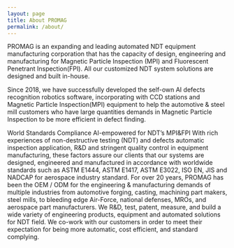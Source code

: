 ```yaml
---
layout: page
title: About PROMAG
permalink: /about/
---
```


PROMAG is an expanding and leading automated NDT equipment manufacturing corporation that has the capacity of design, engineering and manufacturing for Magnetic Particle Inspection (MPI) and Fluorescent Penetrant Inspection(FPI). All our customized NDT system solutions are designed and built in-house.

Since 2018, we have successfully developed the self-own AI defects recognition robotics software, incorporating with CCD stations and Magnetic Particle Inspection(MPI) equipment to help the automotive & steel mill customers who have large quantities demands in Magnetic Particle Inspection to be more efficient in defect finding.

World Standards Compliance
AI-empowered for NDT’s MPI&FPI
With rich experiences of non-destructive testing (NDT) and defects automatic inspection application, R&D and stringent quality control in equipment manufacturing, these factors assure our clients that our systems are designed, engineered and manufactured in accordance with worldwide standards such as ASTM E1444, ASTM E1417, ASTM E3022, ISO EN, JIS and NADCAP for aerospace industry standard.
For over 20 years, PROMAG has been the OEM / ODM for the engineering & manufacturing demands of multiple industries from automotive forging, casting, machining part makers, steel mills, to bleeding edge Air-Force, national defenses, MROs, and aerospace part manufacturers.
We R&D, test, patent, measure, and build a wide variety of engineering products, equipment and automated solutions for NDT field. We co-work with our customers in order to meet their expectation for being more automatic, cost efficient, and standard complying.